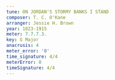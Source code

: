 ```yaml
---
tune: ON JORDAN'S STORMY BANKS I STAND
composer: T. C. O'Kane
arranger: Jessie H. Brown
year: 1823-1915
meter: 7.7.7.3.
key: G Major
anacrusis: 4
meter_error: '0'
time_signature: 4/4
meterError: 0
timeSignature: 4/4
---
```

